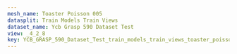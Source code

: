 ```yaml
---
mesh_name: Toaster Poisson 005
datasplit: Train Models Train Views
dataset_name: Ycb Grasp 590 Dataset Test
view: _4_2_8
key: YCB_GRASP_590_Dataset_Test_train_models_train_views_toaster_poisson_005__4_2_8
---
```


